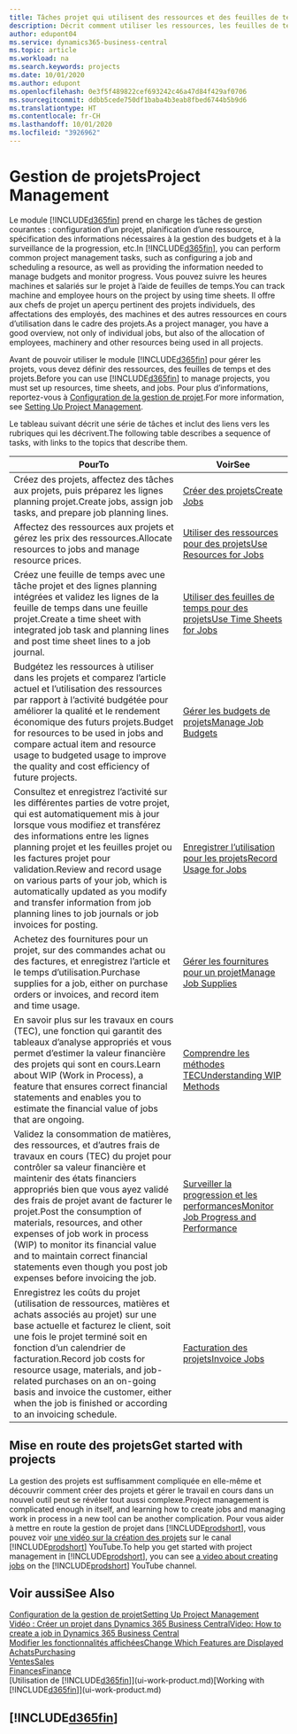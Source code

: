 ```yaml
---
title: Tâches projet qui utilisent des ressources et des feuilles de temps | Microsoft Docs
description: Décrit comment utiliser les ressources, les feuilles de temps et les projets pour la gestion des projets.
author: edupont04
ms.service: dynamics365-business-central
ms.topic: article
ms.workload: na
ms.search.keywords: projects
ms.date: 10/01/2020
ms.author: edupont
ms.openlocfilehash: 0e3f5f489822cef693242c46a47d84f429af0706
ms.sourcegitcommit: ddbb5cede750df1baba4b3eab8fbed6744b5b9d6
ms.translationtype: HT
ms.contentlocale: fr-CH
ms.lasthandoff: 10/01/2020
ms.locfileid: "3926962"
---
```

# <a name="project-management"></a><span data-ttu-id="c81d8-103">Gestion de projets</span><span class="sxs-lookup"><span data-stu-id="c81d8-103">Project Management</span></span>
<span data-ttu-id="c81d8-104">Le module [!INCLUDE[d365fin](includes/d365fin_md.md)] prend en charge les tâches de gestion courantes : configuration d’un projet, planification d’une ressource, spécification des informations nécessaires à la gestion des budgets et à la surveillance de la progression, etc.</span><span class="sxs-lookup"><span data-stu-id="c81d8-104">In [!INCLUDE[d365fin](includes/d365fin_md.md)], you can perform common project management tasks, such as configuring a job and scheduling a resource, as well as providing the information needed to manage budgets and monitor progress.</span></span> <span data-ttu-id="c81d8-105">Vous pouvez suivre les heures machines et salariés sur le projet à l’aide de feuilles de temps.</span><span class="sxs-lookup"><span data-stu-id="c81d8-105">You can track machine and employee hours on the project by using time sheets.</span></span> <span data-ttu-id="c81d8-106">Il offre aux chefs de projet un aperçu pertinent des projets individuels, des affectations des employés, des machines et des autres ressources en cours d’utilisation dans le cadre des projets.</span><span class="sxs-lookup"><span data-stu-id="c81d8-106">As a project manager, you have a good overview, not only of individual jobs, but also of the allocation of employees, machinery and other resources being used in all projects.</span></span>

<span data-ttu-id="c81d8-107">Avant de pouvoir utiliser le module [!INCLUDE[d365fin](includes/d365fin_md.md)] pour gérer les projets, vous devez définir des ressources, des feuilles de temps et des projets.</span><span class="sxs-lookup"><span data-stu-id="c81d8-107">Before you can use [!INCLUDE[d365fin](includes/d365fin_md.md)] to manage projects, you must set up resources, time sheets, and jobs.</span></span> <span data-ttu-id="c81d8-108">Pour plus d’informations, reportez-vous à [Configuration de la gestion de projet](projects-setup-projects.md).</span><span class="sxs-lookup"><span data-stu-id="c81d8-108">For more information, see [Setting Up Project Management](projects-setup-projects.md).</span></span>  

<span data-ttu-id="c81d8-109">Le tableau suivant décrit une série de tâches et inclut des liens vers les rubriques qui les décrivent.</span><span class="sxs-lookup"><span data-stu-id="c81d8-109">The following table describes a sequence of tasks, with links to the topics that describe them.</span></span>

| <span data-ttu-id="c81d8-110">Pour</span><span class="sxs-lookup"><span data-stu-id="c81d8-110">To</span></span> | <span data-ttu-id="c81d8-111">Voir</span><span class="sxs-lookup"><span data-stu-id="c81d8-111">See</span></span> |
| --- | --- |
| <span data-ttu-id="c81d8-112">Créez des projets, affectez des tâches aux projets, puis préparez les lignes planning projet.</span><span class="sxs-lookup"><span data-stu-id="c81d8-112">Create jobs, assign job tasks, and prepare job planning lines.</span></span> |[<span data-ttu-id="c81d8-113">Créer des projets</span><span class="sxs-lookup"><span data-stu-id="c81d8-113">Create Jobs</span></span>](projects-how-create-jobs.md) |
| <span data-ttu-id="c81d8-114">Affectez des ressources aux projets et gérez les prix des ressources.</span><span class="sxs-lookup"><span data-stu-id="c81d8-114">Allocate resources to jobs and manage resource prices.</span></span> |[<span data-ttu-id="c81d8-115">Utiliser des ressources pour des projets</span><span class="sxs-lookup"><span data-stu-id="c81d8-115">Use Resources for Jobs</span></span>](projects-how-use-resources.md) |
| <span data-ttu-id="c81d8-116">Créez une feuille de temps avec une tâche projet et des lignes planning intégrées et validez les lignes de la feuille de temps dans une feuille projet.</span><span class="sxs-lookup"><span data-stu-id="c81d8-116">Create a time sheet with integrated job task and planning lines and post time sheet lines to a job journal.</span></span> |[<span data-ttu-id="c81d8-117">Utiliser des feuilles de temps pour des projets</span><span class="sxs-lookup"><span data-stu-id="c81d8-117">Use Time Sheets for Jobs</span></span>](projects-how-use-time-sheets.md) |
| <span data-ttu-id="c81d8-118">Budgétez les ressources à utiliser dans les projets et comparez l’article actuel et l’utilisation des ressources par rapport à l’activité budgétée pour améliorer la qualité et le rendement économique des futurs projets.</span><span class="sxs-lookup"><span data-stu-id="c81d8-118">Budget for resources to be used in jobs and compare actual item and resource usage to budgeted usage to improve the quality and cost efficiency of future projects.</span></span> |[<span data-ttu-id="c81d8-119">Gérer les budgets de projets</span><span class="sxs-lookup"><span data-stu-id="c81d8-119">Manage Job Budgets</span></span>](projects-how-manage-budgets.md) |
| <span data-ttu-id="c81d8-120">Consultez et enregistrez l’activité sur les différentes parties de votre projet, qui est automatiquement mis à jour lorsque vous modifiez et transférez des informations entre les lignes planning projet et les feuilles projet ou les factures projet pour validation.</span><span class="sxs-lookup"><span data-stu-id="c81d8-120">Review and record usage on various parts of your job, which is automatically updated as you modify and transfer information from job planning lines to job journals or job invoices for posting.</span></span> |[<span data-ttu-id="c81d8-121">Enregistrer l’utilisation pour les projets</span><span class="sxs-lookup"><span data-stu-id="c81d8-121">Record Usage for Jobs</span></span>](projects-how-record-job-usage.md) |
| <span data-ttu-id="c81d8-122">Achetez des fournitures pour un projet, sur des commandes achat ou des factures, et enregistrez l’article et le temps d’utilisation.</span><span class="sxs-lookup"><span data-stu-id="c81d8-122">Purchase supplies for a job, either on purchase orders or invoices, and record item and time usage.</span></span> |[<span data-ttu-id="c81d8-123">Gérer les fournitures pour un projet</span><span class="sxs-lookup"><span data-stu-id="c81d8-123">Manage Job Supplies</span></span>](projects-how-manage-project-supplies.md) |
| <span data-ttu-id="c81d8-124">En savoir plus sur les travaux en cours (TEC), une fonction qui garantit des tableaux d’analyse appropriés et vous permet d’estimer la valeur financière des projets qui sont en cours.</span><span class="sxs-lookup"><span data-stu-id="c81d8-124">Learn about WIP (Work in Process), a feature that ensures correct financial statements and enables you to estimate the financial value of jobs that are ongoing.</span></span> |[<span data-ttu-id="c81d8-125">Comprendre les méthodes TEC</span><span class="sxs-lookup"><span data-stu-id="c81d8-125">Understanding WIP Methods</span></span>](projects-understanding-wip.md) |
| <span data-ttu-id="c81d8-126">Validez la consommation de matières, des ressources, et d’autres frais de travaux en cours (TEC) du projet pour contrôler sa valeur financière et maintenir des états financiers appropriés bien que vous ayez validé des frais de projet avant de facturer le projet.</span><span class="sxs-lookup"><span data-stu-id="c81d8-126">Post the consumption of materials, resources, and other expenses of job work in process (WIP) to monitor its financial value and to maintain correct financial statements even though you post job expenses before invoicing the job.</span></span> |[<span data-ttu-id="c81d8-127">Surveiller la progression et les performances</span><span class="sxs-lookup"><span data-stu-id="c81d8-127">Monitor Job Progress and Performance</span></span>](projects-how-monitor-progress-performance.md) |
| <span data-ttu-id="c81d8-128">Enregistrez les coûts du projet (utilisation de ressources, matières et achats associés au projet) sur une base actuelle et facturez le client, soit une fois le projet terminé soit en fonction d’un calendrier de facturation.</span><span class="sxs-lookup"><span data-stu-id="c81d8-128">Record job costs for resource usage, materials, and job-related purchases on an on-going basis and invoice the customer, either when the job is finished or according to an invoicing schedule.</span></span> |[<span data-ttu-id="c81d8-129">Facturation des projets</span><span class="sxs-lookup"><span data-stu-id="c81d8-129">Invoice Jobs</span></span>](projects-how-invoice-jobs.md) |

## <a name="get-started-with-projects"></a><span data-ttu-id="c81d8-130">Mise en route des projets</span><span class="sxs-lookup"><span data-stu-id="c81d8-130">Get started with projects</span></span>

<span data-ttu-id="c81d8-131">La gestion des projets est suffisamment compliquée en elle-même et découvrir comment créer des projets et gérer le travail en cours dans un nouvel outil peut se révéler tout aussi complexe.</span><span class="sxs-lookup"><span data-stu-id="c81d8-131">Project management is complicated enough in itself, and learning how to create jobs and managing work in process in a new tool can be another complication.</span></span> <span data-ttu-id="c81d8-132">Pour vous aider à mettre en route la gestion de projet dans [!INCLUDE[prodshort](includes/prodshort.md)], vous pouvez voir [une vidéo sur la création des projets](https://www.youtube.com/watch?v=VqaPWr7BWmw) sur le canal [!INCLUDE[prodshort](includes/prodshort.md)] YouTube.</span><span class="sxs-lookup"><span data-stu-id="c81d8-132">To help you get started with project management in [!INCLUDE[prodshort](includes/prodshort.md)], you can see [a video about creating jobs](https://www.youtube.com/watch?v=VqaPWr7BWmw) on the [!INCLUDE[prodshort](includes/prodshort.md)] YouTube channel.</span></span>  

## <a name="see-also"></a><span data-ttu-id="c81d8-133">Voir aussi</span><span class="sxs-lookup"><span data-stu-id="c81d8-133">See Also</span></span>

[<span data-ttu-id="c81d8-134">Configuration de la gestion de projet</span><span class="sxs-lookup"><span data-stu-id="c81d8-134">Setting Up Project Management</span></span>](projects-setup-projects.md)  
[<span data-ttu-id="c81d8-135">Vidéo : Créer un projet dans Dynamics 365 Business Central</span><span class="sxs-lookup"><span data-stu-id="c81d8-135">Video: How to create a job in Dynamics 365 Business Central</span></span>](https://www.youtube.com/watch?v=VqaPWr7BWmw)  
[<span data-ttu-id="c81d8-136">Modifier les fonctionnalités affichées</span><span class="sxs-lookup"><span data-stu-id="c81d8-136">Change Which Features are Displayed</span></span>](ui-experiences.md)  
[<span data-ttu-id="c81d8-137">Achats</span><span class="sxs-lookup"><span data-stu-id="c81d8-137">Purchasing</span></span>](purchasing-manage-purchasing.md)  
[<span data-ttu-id="c81d8-138">Ventes</span><span class="sxs-lookup"><span data-stu-id="c81d8-138">Sales</span></span>](sales-manage-sales.md)  
[<span data-ttu-id="c81d8-139">Finances</span><span class="sxs-lookup"><span data-stu-id="c81d8-139">Finance</span></span>](finance.md)  
<span data-ttu-id="c81d8-140">[Utilisation de [!INCLUDE[d365fin](includes/d365fin_md.md)]](ui-work-product.md)</span><span class="sxs-lookup"><span data-stu-id="c81d8-140">[Working with [!INCLUDE[d365fin](includes/d365fin_md.md)]](ui-work-product.md)</span></span>  

## [!INCLUDE[d365fin](includes/free_trial_md.md)]  
